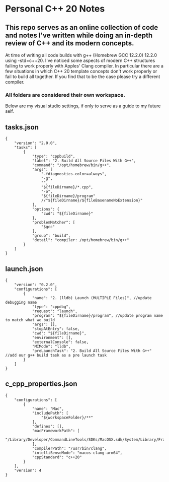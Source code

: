 # Personal C++ 20 Notes
## This repo serves as an online collection of code and notes I've written while doing an in-depth review of C++ and its modern concepts.

At time of writing all code builds with g++ (Homebrew GCC 12.2.0) 12.2.0 using -std=c++20. I've noticed some aspects of modern C++ structures failing to work properly with Apples' Clang compiler. In particular there are a few situations in which C++ 20 template concepts don't work properly or fail to build all together. If you find that to be the case please try a different compiler.

### All folders are considered their own workspace.

Below are my visual studio settings, if only to serve as a guide to my future self.

## tasks.json
```
{
	"version": "2.0.0",
	"tasks": [
		{
			"type": "cppbuild",
			"label": "2. Build All Source Files With G++",
			"command": "/opt/homebrew/bin/g++",
			"args": [
				"-fdiagnostics-color=always",
				"-g",
				"",
				"${fileDirname}/*.cpp",
				"-o",
				"${fileDirname}/program"
				//"${fileDirname}/${fileBasenameNoExtension}"
			],
			"options": {
				"cwd": "${fileDirname}"
			},
			"problemMatcher": [
				"$gcc"
			],
			"group": "build",
			"detail": "compiler: /opt/homebrew/bin/g++"
		}
	]
}
```

## launch.json
```
{
    "version": "0.2.0",
    "configurations": [
        {
            "name": "2. (lldb) Launch (MULTIPLE Files)", //update debugging name
            "type": "cppdbg",
            "request": "launch",
            "program": "${fileDirname}/program", //update program name to match what we build
            "args": [],
            "stopAtEntry": false,
            "cwd": "${fileDirname}",
            "environment": [],
            "externalConsole": false,
            "MIMode": "lldb",
            "preLaunchTask": "2. Build All Source Files With G++" //add our g++ build task as a pre launch task
        }
    ]
}
```

## c_cpp_properties.json
```
{
    "configurations": [
        {
            "name": "Mac",
            "includePath": [
                "${workspaceFolder}/**"
            ],
            "defines": [],
            "macFrameworkPath": [
                "/Library/Developer/CommandLineTools/SDKs/MacOSX.sdk/System/Library/Frameworks"
            ],
            "compilerPath": "/usr/bin/clang",
            "intelliSenseMode": "macos-clang-arm64",
            "cppStandard": "c++20"
        }
    ],
    "version": 4
}
```
